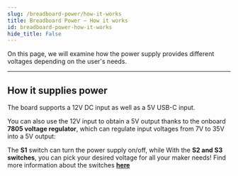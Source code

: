 ```yaml
---
slug: /breadboard-power/how-it-works 
title: Breadboard Power – How it works
id: breadboard-power-how-it-works 
hide_title: False
---  
```


On this page, we will examine how the power supply provides different voltages depending on the user's needs.

---

## How it supplies power

The board supports a 12V DC input as well as a 5V USB-C input.

You can also use the 12V input to obtain a 5V output thanks to the onboard **7805 voltage regulator**, which can regulate input voltages from 7V to 35V into a 5V output:

<CenteredImage src="/img/breadboard-power/regulator.webp" alt="Onboard 7805 voltage regulator" caption="Onboard 7805 voltage regulator" width="550px" />

The **S1** switch can turn the power supply on/off, while With the **S2 and S3 switches**, you can pick your desired voltage for all your maker needs! Find more information about the switches [**here**](/breadboard-power/hardware#switch-details)
